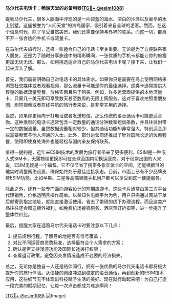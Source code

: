 **马尔代夫电话卡：畅游天堂的必备利器[[TG💪+ @esim1088](https://t.me/s/esim1088)]**

提到马尔代夫，很多人脑海中浮现的是一片碧蓝的海水、洁白的沙滩以及豪华的水上别墅。这座被誉为“人间天堂”的海岛国家，吸引着来自全球的游客。然而，在这个信息时代，除了享受自然美景，我们还需要保持与外界的联系。而这一切，都离不开一张合适的手机卡或流量卡。

在马尔代夫旅行时，选择一张适合自己的电话卡至关重要。无论是为了方便联系家人朋友，还是为了随时分享旅途中的精彩瞬间，一张优质的手机卡都能让你的旅程更加无忧无虑。那么，如何挑选适合自己的马尔代夫电话卡呢？接下来，让我们一起来深入了解。

首先，我们需要明确自己对电话卡的具体需求。如果你只是需要在岛上使用网络来浏览社交媒体或者观看视频，那么流量卡可能是你的最佳选择。这类卡通常提供大容量的数据流量套餐，价格实惠且易于购买。例如，许多运营商提供的本地流量卡，只需几十美元即可享受数天甚至数周的无限上网服务。这对于喜欢拍照发朋友圈、刷短视频或者在线导航的旅行者来说，是非常实用的选择。

当然，如果你更倾向于打电话或者发送短信，那么传统的语音通话卡可能更适合你。这种类型的电话卡通常包含一定数量的通话分钟数和短信条数，并且往往附带一定的数据流量。虽然数据流量相对较少，但其通话功能却非常强大，特别适合那些需要频繁与他人沟通的人士。此外，部分运营商还推出了针对国际长途的优惠套餐，使得即使身处海外也能轻松与国内亲友保持联系。

值得一提的是，近年来ESIM技术的发展为旅行者带来了更多便利。ESIM是一种嵌入式SIM卡，无需物理更换即可在全球范围内切换运营商。对于经常出国的人来说，ESIM无疑是一个福音。它不仅节省了携带多张实体卡的空间，还能根据目的地实时调整网络设置，确保始终处于最佳连接状态。目前，市面上已有不少品牌支持ESIM功能，比如苹果、三星等高端智能手机用户都可以享受到这一便捷服务。

除此之外，还有一些专门面向游客设计的短期旅游卡。这些卡片通常由第三方平台代理销售，价格透明且操作简单。以某知名电商平台为例，用户只需通过网站下单后邮寄到指定地址，就能直接激活使用，省去了繁琐的线下办理流程。而且这类产品往往还会赠送额外福利，如免费机场接机服务、酒店预订折扣等，进一步提升了整体性价比。

最后，提醒大家在选购马尔代夫电话卡时要注意以下几点：
1. 提前规划行程，了解目的地是否有信号覆盖；
2. 对比不同运营商资费标准，选择最符合个人需求的方案；
3. 确认是否支持漫游功能及国际长途拨打权限；
4. 查看退订政策，避免因突发情况造成不必要的经济损失。

总之，无论你是独自一人还是结伴同行，拥有一张优质的马尔代夫电话卡都将极大提升你的旅行体验。从便捷的网络冲浪到稳定的语音通话，再到创新的ESIM技术应用，这些细节无不体现出科技赋予生活的美好。现在就行动起来吧！为自己打造一段完美的假期记忆，让每一次点击都成为难忘瞬间！

[[TG💪+ @esim1088](https://t.me/s/esim1088) ![Image](https://i.postimg.cc/4NQfJmqS/Snipaste-2025-05-13-00-14-12.png)]